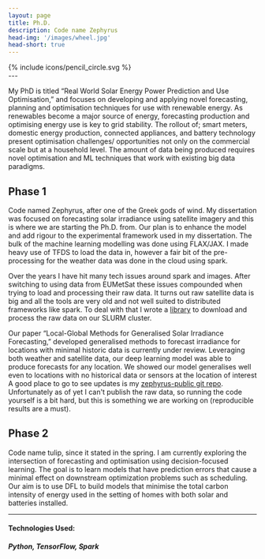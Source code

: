 ```yaml
---
layout: page
title: Ph.D.
description: Code name Zephyrus
head-img: '/images/wheel.jpg'
head-short: true
---
```

<div class="type"> 
    {% include icons/pencil_circle.svg %}
</div>
---

My PhD is titled “Real World Solar Energy Power Prediction and Use Optimisation,” and focuses on developing and applying novel forecasting, planning and optimisation techniques for use with renewable energy.
As renewables become a major source of energy, forecasting production and optimising energy use is key to grid stability. The rollout of; smart meters, domestic energy production, connected appliances, and battery technology present optimisation challenges/ opportunities not only on the commercial scale but at a household level. The amount of data being produced requires novel optimisation and ML techniques that work with existing big data paradigms.


## Phase 1

Code named Zephyrus, after one of the Greek gods of wind.
My dissertation was focused on forecasting solar irradiance using satellite imagery and this is where we are starting the Ph.D. from.
Our plan is to enhance the model and add rigour to the experimental framework used in my dissertation.
The bulk of the machine learning modelling was done using FLAX/JAX.
I made heavy use of TFDS to load the data in, however a fair bit of the pre-processing for the weather data was done in the cloud using spark.

Over the years I have hit many tech issues around spark and images.
After switching to using data from EUMetSat these issues compounded when trying to load and processing their raw data.
It turns out raw satellite data is big and all the tools are very old and not well suited to distributed frameworks like spark.
To deal with that I wrote a [library](https://github.com/TimCargan/eumetsat-downloader) to download and process the raw data on our SLURM cluster.

Our paper “Local-Global Methods for Generalised Solar Irradiance Forecasting,” developed generalised methods to forecast irradiance for locations with minimal historic data is currently under review. 
Leveraging both weather and satellite data, our deep learning model was able to produce forecasts for any location. 
We showed our model generalises well even to locations with no historical data or sensors at the location of interest
A good place to go to see updates is my [zephyrus-public git repo](https://github.com/TimCargan/zephyrus-public).
Unfortunately as of yet I can't publish the raw data, so running the code yourself is a bit hard, but this is something we are working on (reproducible results are a must).


## Phase 2

Code name tulip, since it stated in the spring.
I am currently exploring the intersection of forecasting and optimisation using decision-focused learning. 
The goal is to learn models that have prediction errors that cause a minimal effect on downstream optimization problems such as scheduling. 
Our aim is to use DFL to build models that minimise the total carbon intensity of energy used in the setting of homes with both solar and batteries installed.

---

#### Technologies Used:

##### Python, TensorFlow, Spark
